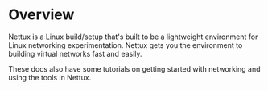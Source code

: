 # Overview

Nettux is a Linux build/setup that's built to be a lightweight environment for Linux networking experimentation. Nettux gets you the environment to building virtual networks fast and easily.

These docs also have some tutorials on getting started with networking and using the tools in Nettux.
